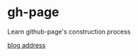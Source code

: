 # gh-page
Learn github-page's construction process

[blog address](https://rutingyang.github.io/gh-page/)
